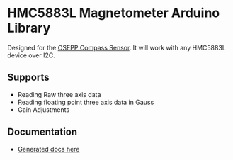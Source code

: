 HMC5883L Magnetometer Arduino Library
============

Designed for the [OSEPP Compass Sensor](http://osepp.com/products/sensors-arduino-compatible/osepp-compass-sensor-module/).
It will work with any HMC5883L device over I2C.
## Supports
*  Reading Raw three axis data
*  Reading floating point three axis data in Gauss
*  Gain Adjustments

## Documentation
* [Generated docs here](http://blaisejarrett.github.com/Arduino-Lib.HMC5883L)